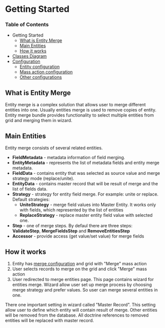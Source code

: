 # Getting Started

### Table of Contents

- Getting Started
	- [What is Entity Merge](#what-is-entity-merge "What is Entity Merge")
	- [Main Entities](#main-entities)
	- [How it works](#how-it-works)
- [Classes Diagram](./classes-diagram.md)
- [Configuration](./merge-configuration.md)
	- [Entity configuration](./merge-configuration.md#entity-configuration)
	- [Mass action configuration](./merge-configuration.md#mass-action-configuration)
	- [Other configurations](./merge-configuration.md#other-configurations)


## What is Entity Merge ##

Entity merge is a complex solution that allows user to merge different entities into one. Usually entities merge is
used to remove copies of entity. Entity merge bundle provides functionality to select multiple entities from grid and
merging them in wizard.

## Main Entities ##

Entity merge consists of several related entities.

- **FieldMetadata** - metadata information of field merging.
- **EntityMetadata** - represents the list of metadata fields and entity merge metadata.
- **FieldData** - contains entity that was selected as source value and merge strategy mode (replace/unite).
- **EntityData** - contains master record that will be result of merge and the list of fields data.
- **Strategy** - strategy for entity field merge. For example: unite or replace. Default strategies:
   - **UniteStrategy** - merge field values into Master Entity. It works only with fields, which represented by the list of entities
   - **ReplaceStrategy** - replace master entity field value with selected one.
- **Step** - one of merge steps. By defaul there are three steps: **ValidateStep**, **MergeFieldsStep** and **RemoveEntitiesStep**
- **Accessor** - provide access (get value/set value) for merge fields

## How it works ##

1. Entity has [merge configuration](./merge-configuration.md) and grid with "Merge" mass action
2. User selects records to merge on the grid and click "Merge" mass action
3. User redirected to merge entities page. This page contains wizard for entities merge. Wizard allow user set up merge process by choosing merge strategy and prefer values. So user can merge several entities in one.

There one important setting in wizard called "Master Record". This setting allow user to define which entity will contain result of merge.
Other entities will be removed from the database. All doctrine references to removed entities will be replaced with master record.
